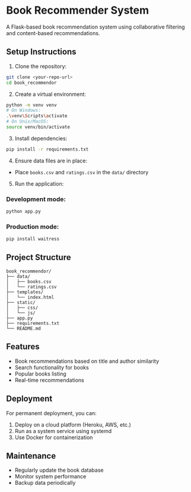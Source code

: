 # Book Recommender System

A Flask-based book recommendation system using collaborative filtering and content-based recommendations.

## Setup Instructions

1. Clone the repository:
```bash
git clone <your-repo-url>
cd book_recommendor
```

2. Create a virtual environment:
```bash
python -m venv venv
# On Windows:
.\venv\Scripts\activate
# On Unix/MacOS:
source venv/bin/activate
```

3. Install dependencies:
```bash
pip install -r requirements.txt
```

4. Ensure data files are in place:
- Place `books.csv` and `ratings.csv` in the `data/` directory

5. Run the application:
### Development mode:
```bash
python app.py
```

### Production mode:
```bash
pip install waitress
```

## Project Structure
```
book_recommendor/
├── data/
│   ├── books.csv
│   └── ratings.csv
├── templates/
│   └── index.html
├── static/
│   ├── css/
│   └── js/
├── app.py
├── requirements.txt
└── README.md
```

## Features
- Book recommendations based on title and author similarity
- Search functionality for books
- Popular books listing
- Real-time recommendations

## Deployment
For permanent deployment, you can:
1. Deploy on a cloud platform (Heroku, AWS, etc.)
2. Run as a system service using systemd
3. Use Docker for containerization

## Maintenance
- Regularly update the book database
- Monitor system performance
- Backup data periodically 
